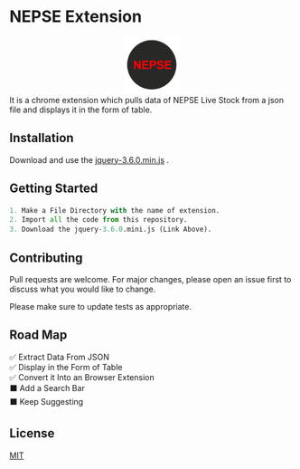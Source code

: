 # NEPSE Extension
<div align="center">
<img src="icon.png" height="100" width="100"/>
</div>
It is a chrome extension which pulls data of NEPSE Live Stock from a json file and displays it in the form of table.

## Installation

Download and use the [jquery-3.6.0.min.js](https://code.jquery.com/jquery-3.6.0.min.js) .

## Getting Started

```python
1. Make a File Directory with the name of extension.
2. Import all the code from this repository.
3. Download the jquery-3.6.0.mini.js (Link Above).
```

## Contributing
Pull requests are welcome. For major changes, please open an issue first to discuss what you would like to change.

Please make sure to update tests as appropriate.

## Road Map

✅ Extract Data From JSON\
✅ Display in the Form of Table\
✅ Convert it Into an Browser Extension\
⬛ Add a Search Bar\
⬛ Keep Suggesting

## License
[MIT](https://choosealicense.com/licenses/mit/)